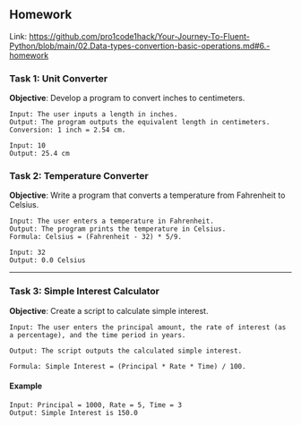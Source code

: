 ## Homework

Link: https://github.com/pro1code1hack/Your-Journey-To-Fluent-Python/blob/main/02.Data-types-convertion-basic-operations.md#6.-homework

### Task 1: Unit Converter

**Objective**: Develop a program to convert inches to centimeters.

```
Input: The user inputs a length in inches.
Output: The program outputs the equivalent length in centimeters.
Conversion: 1 inch = 2.54 cm.
```

```
Input: 10
Output: 25.4 cm
```

### Task 2: Temperature Converter

**Objective**: Write a program that converts a temperature from Fahrenheit to Celsius.

```
Input: The user enters a temperature in Fahrenheit.
Output: The program prints the temperature in Celsius.
Formula: Celsius = (Fahrenheit - 32) * 5/9.
```

```
Input: 32
Output: 0.0 Celsius
```

--- 

### Task 3: Simple Interest Calculator

**Objective**: Create a script to calculate simple interest.

```
Input: The user enters the principal amount, the rate of interest (as a percentage), and the time period in years.

Output: The script outputs the calculated simple interest.

Formula: Simple Interest = (Principal * Rate * Time) / 100.
```

#### Example

```
Input: Principal = 1000, Rate = 5, Time = 3
Output: Simple Interest is 150.0
```
